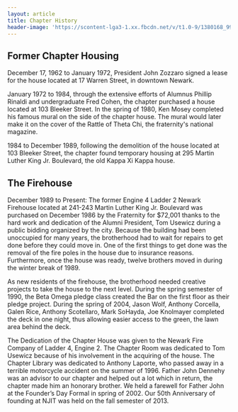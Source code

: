 ```yaml
---
layout: article
title: Chapter History
header-image: 'https://scontent-lga3-1.xx.fbcdn.net/v/t1.0-9/1380168_99140000091913_1657150205_n.jpg?oh=5656d75ebb6385ead5e5b4fa1ca6b8fe&oe=59394A8F'
---
```



## Former Chapter Housing

December 17, 1962 to January 1972, President John Zozzaro signed a lease for the house located at 17 Warren Street, in downtown Newark.

January 1972 to 1984, through the extensive efforts of Alumnus Phillip Rinaldi and undergraduate Fred Cohen, the chapter purchased a house located at 103 Bleeker Street. In the spring of 1980, Ken Mosey completed his famous mural on the side of the chapter house. The mural would later make it on the cover of the Rattle of Theta Chi, the fraternity's national magazine.

1984 to December 1989, following the demolition of the house located at 103 Bleeker Street, the chapter found temporary housing at 295 Martin Luther King Jr. Boulevard, the old Kappa Xi Kappa house.

## The Firehouse

December 1989 to Present: The former Engine 4 Ladder 2 Newark Firehouse located at 241-243 Martin Luther King Jr. Boulevard was purchased on December 1986 by the Fraternity for $72,001 thanks to the hard work and dedication of the Alumni President, Tom Usewicz during a public bidding organized by the city. Because the building had been unoccupied for many years, the brotherhood had to wait for repairs to get done before they could move in. One of the first things to get done was the removal of the fire poles in the house due to insurance reasons. Furthermore, once the house was ready, twelve brothers moved in during the winter break of 1989.

As new residents of the firehouse, the brotherhood needed creative projects to take the house to the next level. During the spring semester of 1990, the Beta Omega pledge class created the Bar on the first floor as their pledge project. During the spring of 2004, Jason Wolf, Anthony Corcella, Galen Rice, Anthony Scotellaro, Mark SoHayda, Joe Knolmayer completed the deck in one night, thus allowing easier access to the green, the lawn area behind the deck.

The Dedication of the Chapter House was given to the Newark Fire Company of Ladder 4, Engine 2. The Chapter Room was dedicated to Tom Usewicz because of his involvement in the acquiring of the house. The Chapter Library was dedicated to Anthony Laporte, who passed away in a terrible motorcycle accident on the summer of 1996. Father John Dennehy was an advisor to our chapter and helped out a lot which in return, the chapter made him an honorary brother. We held a farewell for Father John at the Founder’s Day Formal in spring of 2002. Our 50th Anniversary of founding at NJIT was held on the fall semester of 2013.